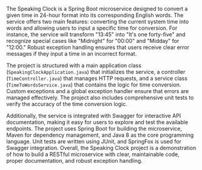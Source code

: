 The Speaking Clock is a Spring Boot microservice designed to convert a given time in 24-hour format into its corresponding English words. The service offers two main features: converting the current system time into words and allowing users to input a specific time for conversion. For instance, the service will transform "13:45" into "It's one forty-five" and recognize special cases like "Midnight" for "00:00" and "Midday" for "12:00." Robust exception handling ensures that users receive clear error messages if they input a time in an incorrect format. 

The project is structured with a main application class (`SpeakingClockApplication.java`) that initializes the service, a controller (`TimeController.java`) that manages HTTP requests, and a service class (`TimeToWordsService.java`) that contains the logic for time conversion. Custom exceptions and a global exception handler ensure that errors are managed effectively. The project also includes comprehensive unit tests to verify the accuracy of the time conversion logic. 

Additionally, the service is integrated with Swagger for interactive API documentation, making it easy for users to explore and test the available endpoints. The project uses Spring Boot for building the microservice, Maven for dependency management, and Java 8 as the core programming language. Unit tests are written using JUnit, and SpringFox is used for Swagger integration. Overall, the Speaking Clock project is a demonstration of how to build a RESTful microservice with clear, maintainable code, proper documentation, and robust exception handling.
